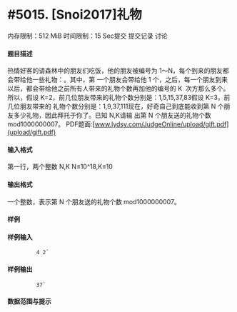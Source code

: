 
# #5015. [Snoi2017]礼物
内存限制：512 MiB 时间限制：15 Sec提交 提交记录 讨论
#### 题目描述
热情好客的请森林中的朋友们吃饭，他的朋友被编号为 1～N，每个到来的朋友都会带给他一些礼物：。其中，第
一个朋友会带给他 1 个，之后，每一个朋友到来以后，都会带给他之前所有人带来的礼物个数再加他的编号的 K 
次方那么多个。所以，假设 K=2，前几位朋友带来的礼物个数分别是：1,5,15,37,83假设 K=3，前几位朋友带来的
礼物个数分别是：1,9,37,111现在，好奇自己到底能收到第 N 个朋友多少礼物，因此拜托于你了。已知 N,K请输
出第 N 个朋友送的礼物个数 mod1000000007。
PDF题面:[www.lydsy.com/JudgeOnline/upload/gift.pdf](upload/gift.pdf)


#### 输入格式
第一行，两个整数 N,K
N≤10^18,K≤10


#### 输出格式
一个整数，表示第 N 个朋友送的礼物个数 mod1000000007。 


#### 样例

#### 样例输入

			 4 2`
#### 样例输出

			 37`
#### 数据范围与提示

